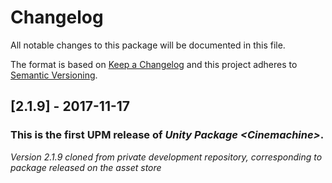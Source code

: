 # Changelog
All notable changes to this package will be documented in this file.

The format is based on [Keep a Changelog](http://keepachangelog.com/en/1.0.0/)
and this project adheres to [Semantic Versioning](http://semver.org/spec/v2.0.0.html).

## [2.1.9] - 2017-11-17
### This is the first UPM release of *Unity Package \<Cinemachine\>*.
*Version 2.1.9 cloned from private development repository, corresponding to package released on the asset store*

